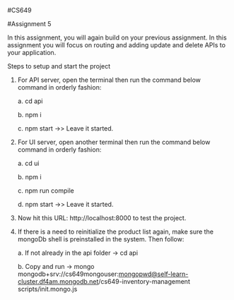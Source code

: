 #CS649

#Assignment 5

In this assignment, you will again build on your previous assignment. In this assignment you will focus on routing and adding update and delete APIs to your application.

Steps to setup and start the project

1. For API server, open the terminal then run the command below command in orderly fashion:

   a. cd api
   
   b. npm i
   
   c. npm start ->> Leave it started.

2. For UI server, open another terminal then run the command below command in orderly fashion:

   a. cd ui
   
   b. npm i
   
   c. npm run compile
   
   d. npm start ->> Leave it started.
   
3. Now hit this URL: http://localhost:8000 to test the project.

4. If there is a need to reinitialize the product list again, make sure the mongoDb shell is preinstalled in the system. Then follow:
 
    a. If not already in the api folder -> cd api
    
    b. Copy and run -> mongo mongodb+srv://cs649mongouser:mongopwd@self-learn-cluster.df4am.mongodb.net/cs649-inventory-management scripts/init.mongo.js
